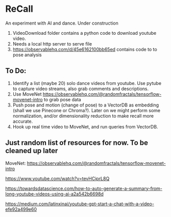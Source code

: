 # ReCall
An experiment with AI and dance. Under construction

1. VideoDownload folder contains a python code to download youtube video.
2. Needs a local http server to serve file
3. https://observablehq.com/d/45e6162100bb65ed contains code to to pose analysis


## To Do:
1. Identify a list (maybe 20) solo dance videos from youtube. Use pytube to capture video streams, also grab comments and descriptions.
2. Use MoveNet https://observablehq.com/@randomfractals/tensorflow-movenet-intro to grab pose data
3. Push pose and motion (change of pose) to a VectorDB as embedding (shall we use Pinecone or Chroma?). Later on we might perform some normalization, and/or dimensionality reduction to make recall more accurate.
4. Hook up real time video to MoveNet, and run queries from VectorDB.


## Just random list of resources for now. To be cleaned up later

MoveNet: https://observablehq.com/@randomfractals/tensorflow-movenet-intro

https://www.youtube.com/watch?v=tevHCiprL8Q

https://towardsdatascience.com/how-to-auto-generate-a-summary-from-long-youtube-videos-using-ai-a2a542b6698d

https://medium.com/latinxinai/youtube-gpt-start-a-chat-with-a-video-efe92a499e60
